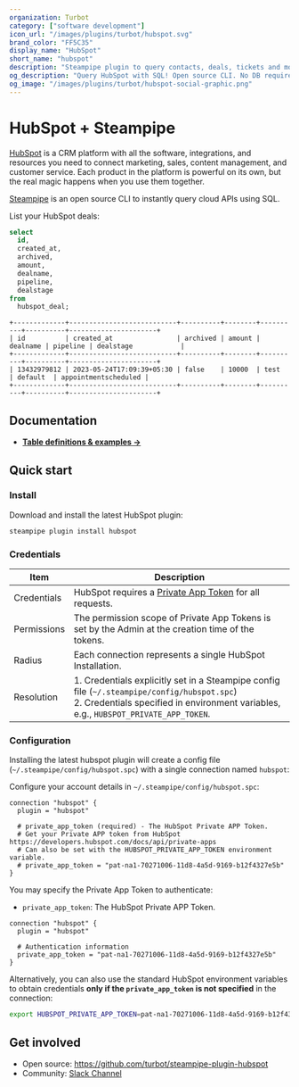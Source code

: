 ```yaml
---
organization: Turbot
category: ["software development"]
icon_url: "/images/plugins/turbot/hubspot.svg"
brand_color: "FF5C35"
display_name: "HubSpot"
short_name: "hubspot"
description: "Steampipe plugin to query contacts, deals, tickets and more from HubSpot."
og_description: "Query HubSpot with SQL! Open source CLI. No DB required."
og_image: "/images/plugins/turbot/hubspot-social-graphic.png"
---
```


# HubSpot + Steampipe

[HubSpot](https://www.hubspot.com/) is a CRM platform with all the software, integrations, and resources you need to connect marketing, sales, content management, and customer service. Each product in the platform is powerful on its own, but the real magic happens when you use them together.

[Steampipe](https://steampipe.io) is an open source CLI to instantly query cloud APIs using SQL.

List your HubSpot deals:

```sql
select
  id,
  created_at,
  archived,
  amount,
  dealname,
  pipeline,
  dealstage
from
  hubspot_deal;
```

```
+-------------+---------------------------+----------+--------+----------+----------+----------------------+
| id          | created_at                | archived | amount | dealname | pipeline | dealstage            |
+-------------+---------------------------+----------+--------+----------+----------+----------------------+
| 13432979812 | 2023-05-24T17:09:39+05:30 | false    | 10000  | test     | default  | appointmentscheduled |
+-------------+---------------------------+----------+--------+----------+----------+----------------------+
```

## Documentation

- **[Table definitions & examples →](/plugins/turbot/hubspot/tables)**

## Quick start

### Install

Download and install the latest HubSpot plugin:

```sh
steampipe plugin install hubspot
```

### Credentials

| Item        | Description                                                                                                                                                                             |
| ----------- | --------------------------------------------------------------------------------------------------------------------------------------------------------------------------------------- |
| Credentials | HubSpot requires a [Private App Token](https://developers.hubspot.com/docs/api/private-apps) for all requests.                                                                          |
| Permissions | The permission scope of Private App Tokens is set by the Admin at the creation time of the tokens.                                                                                      |
| Radius      | Each connection represents a single HubSpot Installation.                                                                                                                               |
| Resolution  | 1. Credentials explicitly set in a Steampipe config file (`~/.steampipe/config/hubspot.spc`)<br />2. Credentials specified in environment variables, e.g., `HUBSPOT_PRIVATE_APP_TOKEN`. |

### Configuration

Installing the latest hubspot plugin will create a config file (`~/.steampipe/config/hubspot.spc`) with a single connection named `hubspot`:

Configure your account details in `~/.steampipe/config/hubspot.spc`:

```hcl
connection "hubspot" {
  plugin = "hubspot"

  # private_app_token (required) - The HubSpot Private APP Token.
  # Get your Private APP token from HubSpot https://developers.hubspot.com/docs/api/private-apps
  # Can also be set with the HUBSPOT_PRIVATE_APP_TOKEN environment variable.
  # private_app_token = "pat-na1-70271006-11d8-4a5d-9169-b12f4327e5b"
}
```

You may specify the Private App Token to authenticate:

- `private_app_token`: The HubSpot Private APP Token.

```hcl
connection "hubspot" {
  plugin = "hubspot"

  # Authentication information
  private_app_token = "pat-na1-70271006-11d8-4a5d-9169-b12f4327e5b"
}
```

Alternatively, you can also use the standard HubSpot environment variables to obtain credentials **only if the `private_app_token` is not specified** in the connection:

```sh
export HUBSPOT_PRIVATE_APP_TOKEN=pat-na1-70271006-11d8-4a5d-9169-b12f4327e5b
```

## Get involved

- Open source: https://github.com/turbot/steampipe-plugin-hubspot
- Community: [Slack Channel](https://steampipe.io/community/join)

